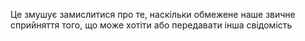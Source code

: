 Це змушує замислитися про те, наскільки обмежене наше звичне сприйняття того, що може хотіти або передавати інша свідомість